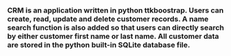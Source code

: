 ### CRM is an application written in python ttkboostrap. Users can create, read, update and delete customer records. A name search function is also added so that users can directly search by either customer first name or last name. All customer data are stored in the python built-in SQLite database file.
